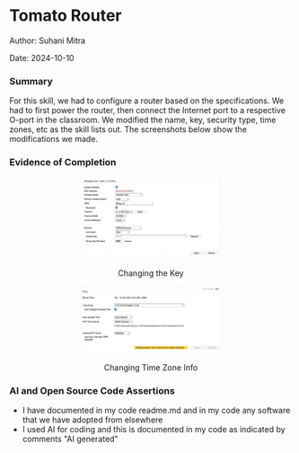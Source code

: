 #  Tomato Router

Author: Suhani Mitra

Date: 2024-10-10

### Summary

For this skill, we had to configure a router based on the specifications. We had to first power the router, then connect the Internet port to a respective O-port in the classroom. We modified the name, key, security type, time zones, etc as the skill lists out. The screenshots below show the modifications we made.

### Evidence of Completion
<p align="center">
<img src="./images/key.png" width="50%">
</p>
<p align="center">
Changing the Key
</p>

<p align="center">
<img src="./images/time.png" width="50%">
</p>
<p align="center">
Changing Time Zone Info
</p>

### AI and Open Source Code Assertions

- I have documented in my code readme.md and in my code any
software that we have adopted from elsewhere
- I used AI for coding and this is documented in my code as
indicated by comments "AI generated" 



